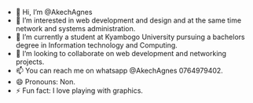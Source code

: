 - 👋 Hi, I’m @AkechAgnes
- 👀 I’m interested in web development and design and at the same time network and systems administration.
- 🌱 I’m currently a student at Kyambogo University pursuing a bachelors degree in Information technology and Computing.
- 💞️ I’m looking to collaborate on web development and networking projects.
- 📫 You can reach me on whatsapp @AkechAgnes 0764979402.
- 😄 Pronouns: Non.
- ⚡ Fun fact: I love playing with graphics.

<!---
AkechAgnes/AkechAgnes is a ✨ special ✨ repository because its `README.md` (this file) appears on your GitHub profile.
You can click the Preview link to take a look at your changes.
--->
